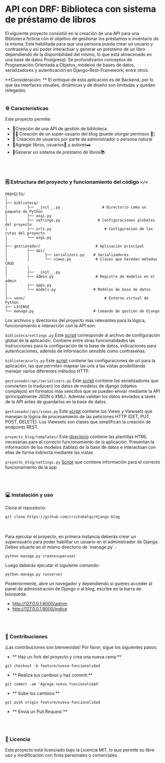 # API con DRF: Biblioteca con sistema de préstamo de libros

El siguiente proyecto consistió en la creación de una API para una Biblioteca ficticia con el objetivo de gestionar los préstamos e inventario de la misma. Está habilitada para que una persona pueda crear un usuario y contraseña y así poder interactuar y generar un préstamo de un libro dependiendo de la disponibilidad del mismo, lo que está almacenado en una base de datos  Postgresql.
Se profundizaron conceptos de Programación Orientada a Objetos, modelos de bases de datos, serializadores y autenticación en Django-Rest-Framework, entre otros.

**Consideración: ** El enfoque de esta aplicación es de Backend, por lo que las interfaces visuales, dinámicas y de diseño son limitadas y quedan relegadas.
<br>
<br>

### ️⚙️ Características

Este proyecto permite:

- 🏫Creación de una API de gestión de biblioteca
- 👮‍♂️ Creación de un super-usuario del blog (puede otorgar permisos 🔑)
- 👤 Creación de usuarios por parte de administrador o persona natural
- 📙Agregar libros, usuarios👤 y autores✒️
- 🔄Generar un sistema de préstamo de libros📚

<br>
<br>

### 🗒️ Estructura del proyecto y funcionamiento del código `</>`



```
PROYECTO/
│
├── biblioteca/                           
│         ├── __init__.py                   # Directorio como un paquete de Python
│         ├── asgi.py             
│         ├── settings.py                 # Configuraciones globales del proyecto
│         ├── urls.py                        # Configuración de las rutas del proyecto
│         └── wsgi.py                
│
├── gestionador/                         # Aplicación principal
│         ├── api/          
│         │       ├── serializers.py    # Serializadores
│         │       └── views.py           # Clases que heredan métodos CRUD
│         │ 
│         ├── __init__.py            
│         ├── admin.py                   # Registro de modelos en el admin
│         ├── apps.py                      
│         └── models.py                 # Modelos de base de datos
│
├── venv/                                    # Entorno virtual de Python
├── LICENSE                     
└── manage.py                           # Comando de gestión de Django

```
Los archivos y directorios del proyecto más relevantes para la lógica, funcionamiento e interacción con la API son:

`biblioteca/settings.py` Este [script](https://github.com/cristobalqv/Biblioteca-Sistema-de-prestamo-de-libros/blob/main/biblioteca/settings.py "script") corresponde al archivo de configuración global de la aplicación. Contiene entre otras funcionalidades las instrucciones para la configuración de la base de datos, indicaciones para autenticaciones, además de información sensible como contraseñas.

`biblioteca/urls.py` Este [script](https://github.com/cristobalqv/Biblioteca-Sistema-de-prestamo-de-libros/blob/main/biblioteca/urls.py "script") contiene las configuraciones de url para la aplicación, las que permiten mapear las urls a las vistas posibilitando manejar varios diferentes métodos HTTP.

`gestionador/api/serializers.py` Este [script](https://github.com/cristobalqv/Biblioteca-Sistema-de-prestamo-de-libros/blob/main/gestionador/api/serializers.py "script") contiene los serializadores que convierten (o traducen) los datos de modelos de django (objetos complejos) en formatos mas sencillos que se pueden enviar mediante la API (principalmente JSON o XML). Además validan los datos enviados a tavés de la API antes de guardarlos en la base de datos.

`gestionador/api/views.py` Este [script](https://github.com/cristobalqv/django-blog/blob/main/proyecto_blog/urls.py "script") contiene los Views y Viewsets que manejan la lógica de procesamiento de las peticiones HTTP (GET, PUT, POST, DELETE). Los Viewsets son clases que simplifican la creación de endpoints REST.

`proyecto_blog/templates/` Este [directorio](https://github.com/cristobalqv/django-blog/tree/main/proyecto_blog/templates "directorio") contiene las plantillas HTML necesarias para el correcto funcionamiento de la aplicación. Presentan la información de los modelos (tablas) de la base de datos e interactúan con ellas de forma indirecta mediante las vistas

`proyecto_blog/settings.py` [Script](https://github.com/cristobalqv/django-blog/blob/main/proyecto_blog/settings.py " Script") que contiene información para el correcto funcionamiento de la app

<br>
<br>

### 💻 Instalación y uso



Clona el repositorio:

```
git clone https://github.com/cristobalqv/django-blog
```

<br>
<br>
Para ejecutar el proyecto, en primera instancia deberás crear un superusuario para poder habilitar un usuario en el administrador de Django. Debes situarte en el mismo directorio de `manage.py` :

```python manage.py createsuperuser```

Luego deberás ejecutar el siguiente comando:

```python manage.py runserver```

Posteriormente, abre un navegador y dependiendo si quieres acceder al panel de administración de Django o al blog, escribe en la barra de búsqueda:
- http://127.0.0.1:8000/admin
- http://127.0.0.1:8000/indice

<br>
<br>

### 🤝 Contribuciones



¡Las contribuciones son bienvenidas! Por favor, sigue los siguientes pasos:

- ** Haz un fork del proyecto y crea una nueva rama:**

`git checkout -b feature/nueva-funcionalidad`

- ** Realiza tus cambios y haz commit:**

`git commit -am 'Agrega nueva funcionalidad'`

- ** Sube los cambios:**

`git push origin feature/nueva-funcionalidad`

- ** Envía un Pull Request.**

<br>
<br>

### 📜 Licencia



Este proyecto está licenciado bajo la Licencia MIT, lo que permite su libre uso y modificación con fines personales o comerciales.

<br>
<br>